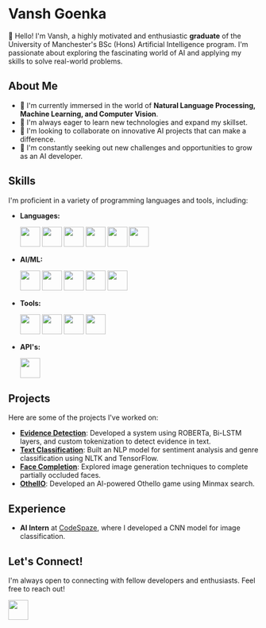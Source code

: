 # Vansh Goenka

👋 Hello! I'm Vansh, a highly motivated and enthusiastic **graduate** of the University of Manchester's BSc (Hons) Artificial Intelligence program. I'm passionate about exploring the fascinating world of AI and applying my skills to solve real-world problems.

## About Me

- 🔭 I'm currently immersed in the world of **Natural Language Processing, Machine Learning, and Computer Vision**.
- 🌱 I'm always eager to learn new technologies and expand my skillset.
- 👯 I'm looking to collaborate on innovative AI projects that can make a difference.
- 🤔 I'm constantly seeking out new challenges and opportunities to grow as an AI developer.

## Skills

I'm proficient in a variety of programming languages and tools, including:

- **Languages:**

  <a href="https://www.java.com/en/" target="_blank"><img src="https://cdn.jsdelivr.net/gh/devicons/devicon/icons/java/java-original.svg" width="40" height="40" /></a>  <a href="https://www.python.org/" target="_blank"><img src="https://cdn.jsdelivr.net/gh/devicons/devicon/icons/python/python-original.svg" width="40" height="40" /></a>  <a href="https://en.wikipedia.org/wiki/C_(programming_language)" target="_blank"><img src="https://cdn.jsdelivr.net/gh/devicons/devicon/icons/c/c-original.svg" width="40" height="40" /></a>  <a href="https://en.wikipedia.org/wiki/C%2B%2B" target="_blank"><img src="https://cdn.jsdelivr.net/gh/devicons/devicon/icons/cplusplus/cplusplus-original.svg" width="40" height="40" /></a>  <a href="https://en.wikipedia.org/wiki/HTML" target="_blank"><img src="https://cdn.jsdelivr.net/gh/devicons/devicon/icons/html5/html5-original.svg" width="40" height="40" /></a>  <a href="https://en.wikipedia.org/wiki/CSS" target="_blank"><img src="https://cdn.jsdelivr.net/gh/devicons/devicon/icons/css3/css3-original.svg" width="40" height="40" /></a>

- **AI/ML:**

  <a href="https://www.tensorflow.org/" target="_blank"><img src="https://cdn.jsdelivr.net/gh/devicons/devicon/icons/tensorflow/tensorflow-original.svg" width="40" height="40" /></a>  <a href="https://keras.io/" target="_blank"><img src="https://cdn.jsdelivr.net/gh/devicons/devicon/icons/keras/keras-original.svg" width="40" height="40" /></a>  <a href="https://scikit-learn.org/stable/" target="_blank"><img src="https://cdn.jsdelivr.net/gh/devicons/devicon/icons/scikitlearn/scikitlearn-original.svg" width="40" height="40" /></a>  <a href="https://opencv.org/" target="_blank"><img src="https://cdn.jsdelivr.net/gh/devicons/devicon/icons/opencv/opencv-original.svg" width="40" height="40" /></a> <a href="https://streamlit.io/" target="_blank"><img src="https://cdn.jsdelivr.net/gh/devicons/devicon/icons/streamlit/streamlit-original.svg" width="40" height="40" /></a> 

- **Tools:**

  <a href="https://git-scm.com/" target="_blank"><img src="https://cdn.jsdelivr.net/gh/devicons/devicon/icons/git/git-original.svg" width="40" height="40" /></a>  <a href="https://github.com/" target="_blank"><img src="https://cdn.jsdelivr.net/gh/devicons/devicon/icons/github/github-original.svg" width="40" height="40" /></a>  <a href="https://about.gitlab.com/" target="_blank"><img src="https://cdn.jsdelivr.net/gh/devicons/devicon/icons/gitlab/gitlab-original.svg" width="40" height="40" /></a>  <a href="https://jupyter.org/" target="_blank"><img src="https://cdn.jsdelivr.net/gh/devicons/devicon/icons/jupyter/jupyter-original.svg" width="40" height="40" /></a>

- **API's:**

  <a href="https://huggingface.co/" target="_blank"><img src="https://huggingface.co/front/assets/huggingface_logo-noborder.svg" width="40" height="40" /></a>

## Projects

Here are some of the projects I've worked on:

- **[Evidence Detection](https://github.com/unusual9guy/Evidence-Detection)**: Developed a system using ROBERTa, Bi-LSTM layers, and custom tokenization to detect evidence in text.
- **[Text Classification](https://github.com/unusual9guy/Text-Classification)**: Built an NLP model for sentiment analysis and genre classification using NLTK and TensorFlow.
- **[Face Completion](https://github.com/unusual9guy/Machine-Learning/tree/main/Face-Completion-Model)**: Explored image generation techniques to complete partially occluded faces.
- **[OthelIO](https://github.com/unusual9guy/OthelIO)**: Developed an AI-powered Othello game using Minmax search.

## Experience

- **AI Intern** at [CodeSpaze](https://www.linkedin.com/company/codespaze/mycompany/), where I developed a CNN model for image classification.

## Let's Connect!

I'm always open to connecting with fellow developers and enthusiasts. Feel free to reach out!

<a href="https://www.linkedin.com/in/vansh-goenka-ai/" target="_blank"><img src="https://cdn.jsdelivr.net/gh/devicons/devicon/icons/linkedin/linkedin-original.svg" width="40" height="40" /></a>
<!--
**unusual9guy/unusual9guy** is a ✨ _special_ ✨ repository because its `README.md` (this file) appears on your GitHub profile.

Here are some ideas to get you started:

- 🔭 I’m currently working on ...
- 🌱 I’m currently learning ...
- 👯 I’m looking to collaborate on ...
- 🤔 I’m looking for help with ...
- 💬 Ask me about ...
- 📫 How to reach me: ...
- 😄 Pronouns: ...
- ⚡ Fun fact: ...
-->
